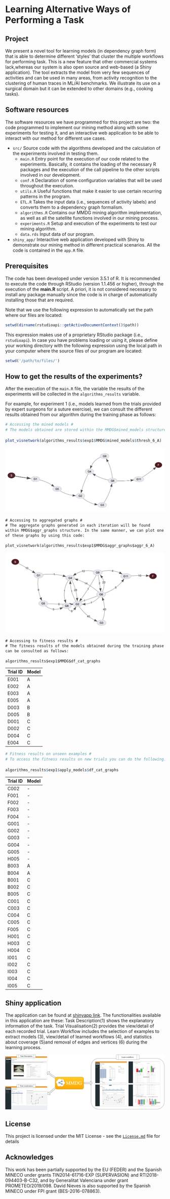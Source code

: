 # Learning Alternative Ways of Performing a Task

## Project
We present a novel tool for learning models (in dependency graph form) that is able to determine different ‘styles’ that cluster the multiple workflows for performing task. This is a new feature that other commercial systems lack,whereas our system is also open source and web-based (a Shiny application). The tool extracts the model from very few sequences of activities and can be used in many areas, from activity recognition to the clustering of human traces in ML/AI benchmarks. We illustrate its use on a surgical domain but it can be extended to other domains (e.g., cooking tasks).

## Software resources
The software resources we have programmed for this project are two: the code programmed to implement our mining method along with some experiments for testing it, and an interactive web application to be able to interact with our method for different use cases. 

+ `src/` Source code with the algorithms developed and the calculation of the experiments involved in testing them.
	+ ``main.R`` Entry point for the execution of our code related to the experiments. Basically, it contains the loading of the necessary R packages and the execution of the call pipeline to the other scripts involved in our development.
	+ ``conf.R`` Declaration of some configuration variables that will be used throughout the execution.
	+ ``utils.R`` Useful functions that make it easier to use certain recurring patterns in the program.
	+ ``ETL.R`` Takes the input data (i.e., sequences of activity labels) and converts them to a dependency graph formalism.
	+ ``algorithms.R`` Contains our MMDG mining algorithm implementation, as well as all the satellite functions involved in our mining process. 
	+ ``experiments.R`` Setup and execution of the experiments to test our mining algorithm. 
	+ ``data.rds`` Input data of our program.
 + `shiny_app/` Interactive web application developed with Shiny to demonstrate our mining method in different practical scenarios. All the code is contained in the `app.R` file.


## Prerequisites
The code has been developed under version 3.5.1 of R. It is recommended to execute the code through RStudio (version 1.1.456 or higher), through the execution of the __main.R__ script. A priori, it is not considered necessary to install any package manually since the code is in charge of automatically installing those that are required. 

Note that we use the following expression to automatically set the path where our files are located:

```R
setwd(dirname(rstudioapi::getActiveDocumentContext()$path))
``` 

This expression makes use of a proprietary RStudio package (i.e., ``rstudioapi``). In case you have problems loading or using it, please define your working directory with the following expression using the local path in your computer where the source files of our program are located:

```R
setwd('/path/to/files/')
```

## How to get the results of the experiments?
After the execution of the ``main.R`` file, the variable the results of the experiments will be collected in the ``algorithms_results`` variable. 

For example, for experiment 1 (i.e., models learned from the trials provided by expert surgeons for a suture exercise), we can consult the different results obtained from our algorithm during the training phase as follows:


```R
# Accessing the mined models #
# The models obtained are stored within the MMDG$mined_models structure. In order to plot the dependency graph of the first model obtained by our algorithm, we can use the following expression:

plot_visnetwork(algorithms_results$exp1$MMDG$mined_models$thresh_6_A)
```
![Model plot](/figures/model.png)

```
# Accessing to aggregated graphs #
# The aggregate graphs generated in each iteration will be found within MMDG$aggr_graphs structure. In the same manner, we can plot one of these graphs by using this code:

plot_visnetwork(algorithms_results$exp1$MMDG$aggr_graphs$aggr_6_A)
```
![Aggr plot](/figures/aggr_graph.png)

```
# Accessing to fitness results #
# The fitness results of the models obtained during the training phase can be consulted as follows:

algorithms_results$exp1$MMDG$df_cat_graphs
```

| Trial ID | Model |
| -------- | ----- |
| E001 |	A |
| E002 |	A |
| E003 |	A |
| E005 |	A |
| D003 |	B |
| D005 |	B |
| D001 |	C |
| D002 |	C | 
| D004 |	C |
| E004 |	C |

```R
# Fitness results on unseen examples #
# To access the fitness results on new trials you can do the following:

algorithms_results$exp1$apply_models$df_cat_graphs

```  
| Trial ID | Model |
| -------- | ----- |
| C002 | 	- |
| F001 |	- |
| F002 |	- |
| F003 |	- |
| F004 |	- |
| G001 |	- |
| G002 |	- |
| G003 |	- |
| G004 |	- |
| G005 |	- |
| H005 |	- |
| B003 |	A |
| B004 |	A |
| B001 |	C |
| B002 |	C |
| B005 |	C |
| C001 |	C |
| C003 |	C |
| C004 |	C |
| C005 |	C |
| F005 |	C |
| H001 |	C |
| H003 |	C |
| H004 |	C |
| I001 |	C |
| I002 |	C |
| I003 |	C |
| I004 |	C |
| I005 |	C |

## Shiny application
The application can be found at [shinyapp link](https://safe-tools.dsic.upv.es/shiny/SurgicalWorkflowMining). The functionalities available in this application are these: Task Description(1) shows the explanatory information of the task. Trial Visualisation(2) provides the view/detail of each recorded trial. Learn Workflow includes the selection of examples to extract models (3), view/detail of learned workflows (4), and statistics about coverage (5)and removal of edges and vertices (6) during the learning process.

![Shiny application](/figures/shiny_app.png)

## License
This project is licensed under the MIT License - see the [`License.md`](LICENSE.md) file for details

## Acknowledges
This work has been partially supported by the EU (FEDER) and the Spanish MINECO under grants TIN2014-61716-EXP (SUPERVASION) and RTI2018-094403-B-C32, and by Generalitat Valenciana under grant PROMETEO/2019/098. David Nieves is also supported by the Spanish MINECO under FPI grant (BES-2016-078863).
